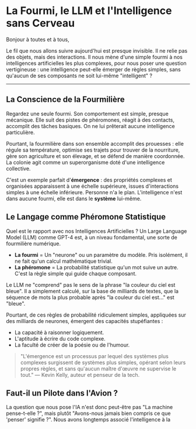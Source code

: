 # La Fourmi, le LLM et l'Intelligence sans Cerveau

Bonjour à toutes et à tous,

Le fil que nous allons suivre aujourd'hui est presque invisible. Il ne relie pas des objets, mais des interactions. Il nous mène d'une simple fourmi à nos intelligences artificielles les plus complexes, pour nous poser une question vertigineuse : une intelligence peut-elle émerger de règles simples, sans qu'aucun de ses composants ne soit lui-même "intelligent" ?

---

## La Conscience de la Fourmilière

Regardez une seule fourmi. Son comportement est simple, presque mécanique. Elle suit des pistes de phéromones, réagit à des contacts, accomplit des tâches basiques. On ne lui prêterait aucune intelligence particulière.

Pourtant, la fourmilière dans son ensemble accomplit des prouesses : elle régule sa température, optimise ses trajets pour trouver de la nourriture, gère son agriculture et son élevage, et se défend de manière coordonnée. La colonie agit comme un superorganisme doté d'une intelligence collective.

C'est un exemple parfait d'**émergence** : des propriétés complexes et organisées apparaissent à une échelle supérieure, issues d'interactions simples à une échelle inférieure. Personne n'a le plan. L'intelligence n'est dans aucune fourmi, elle est dans le **système** lui-même.

## Le Langage comme Phéromone Statistique

Quel est le rapport avec nos Intelligences Artificielles ? Un Large Language Model (LLM) comme GPT-4 est, à un niveau fondamental, une sorte de fourmilière numérique.

* **La fourmi** = Un "neurone" ou un paramètre du modèle. Pris isolément, il ne fait qu'un calcul mathématique trivial.
* **La phéromone** = La probabilité statistique qu'un mot suive un autre. C'est la règle simple qui guide chaque composant.

Le LLM ne "comprend" pas le sens de la phrase "la couleur du ciel est bleue". Il a simplement calculé, sur la base de milliards de textes, que la séquence de mots la plus probable après "la couleur du ciel est..." est "bleue".

Pourtant, de ces règles de probabilité ridiculement simples, appliquées sur des milliards de neurones, émergent des capacités stupéfiantes :
* La capacité à raisonner logiquement.
* L'aptitude à écrire du code complexe.
* La faculté de créer de la poésie ou de l'humour.

> "L'émergence est un processus par lequel des systèmes plus complexes surgissent de systèmes plus simples, opérant selon leurs propres règles, et sans qu'aucun maître d'œuvre ne supervise le tout."
> — Kevin Kelly, auteur et penseur de la tech.

## Faut-il un Pilote dans l'Avion ?

La question que nous pose l'IA n'est donc peut-être pas "La machine pense-t-elle ?", mais plutôt "Avons-nous jamais bien compris ce que 'penser' signifie ?". Nous avons longtemps associé l'intelligence à la
